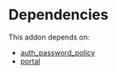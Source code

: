 # Dependencies

This addon depends on:

- [auth_password_policy](https://github.com/bringout/oca-ocb-security)
- [portal](https://github.com/bringout/oca-ocb-website)
